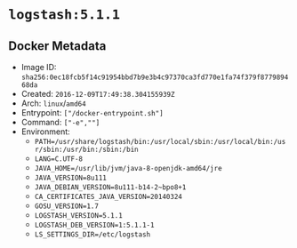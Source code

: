 # `logstash:5.1.1`

## Docker Metadata

- Image ID: `sha256:0ec18fcb5f14c91954bbd7b9e3b4c97370ca3fd770e1fa74f379f877989468da`
- Created: `2016-12-09T17:49:38.304155939Z`
- Arch: `linux`/`amd64`
- Entrypoint: `["/docker-entrypoint.sh"]`
- Command: `["-e",""]`
- Environment:
  - `PATH=/usr/share/logstash/bin:/usr/local/sbin:/usr/local/bin:/usr/sbin:/usr/bin:/sbin:/bin`
  - `LANG=C.UTF-8`
  - `JAVA_HOME=/usr/lib/jvm/java-8-openjdk-amd64/jre`
  - `JAVA_VERSION=8u111`
  - `JAVA_DEBIAN_VERSION=8u111-b14-2~bpo8+1`
  - `CA_CERTIFICATES_JAVA_VERSION=20140324`
  - `GOSU_VERSION=1.7`
  - `LOGSTASH_VERSION=5.1.1`
  - `LOGSTASH_DEB_VERSION=1:5.1.1-1`
  - `LS_SETTINGS_DIR=/etc/logstash`
